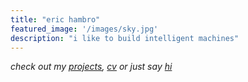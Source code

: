 ```yaml
---
title: "eric hambro"
featured_image: '/images/sky.jpg'
description: "i like to build intelligent machines"
---
```


*check out my [projects](./projects), [cv](./vitae) or just say [hi](contact)*